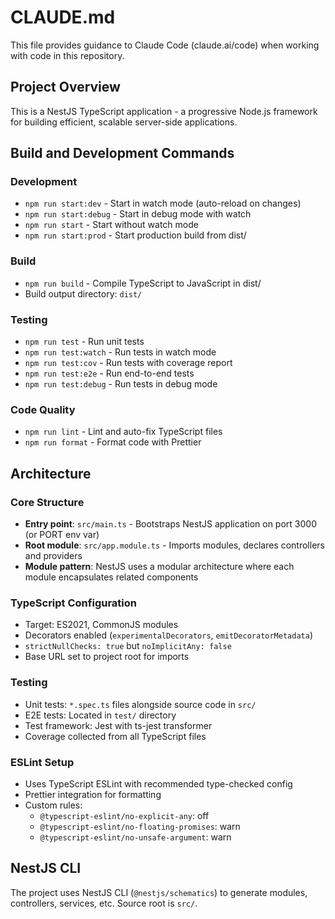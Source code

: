 # CLAUDE.md

This file provides guidance to Claude Code (claude.ai/code) when working with code in this repository.

## Project Overview

This is a NestJS TypeScript application - a progressive Node.js framework for building efficient, scalable server-side applications.

## Build and Development Commands

### Development
- `npm run start:dev` - Start in watch mode (auto-reload on changes)
- `npm run start:debug` - Start in debug mode with watch
- `npm run start` - Start without watch mode
- `npm run start:prod` - Start production build from dist/

### Build
- `npm run build` - Compile TypeScript to JavaScript in dist/
- Build output directory: `dist/`

### Testing
- `npm run test` - Run unit tests
- `npm run test:watch` - Run tests in watch mode
- `npm run test:cov` - Run tests with coverage report
- `npm run test:e2e` - Run end-to-end tests
- `npm run test:debug` - Run tests in debug mode

### Code Quality
- `npm run lint` - Lint and auto-fix TypeScript files
- `npm run format` - Format code with Prettier

## Architecture

### Core Structure
- **Entry point**: `src/main.ts` - Bootstraps NestJS application on port 3000 (or PORT env var)
- **Root module**: `src/app.module.ts` - Imports modules, declares controllers and providers
- **Module pattern**: NestJS uses a modular architecture where each module encapsulates related components

### TypeScript Configuration
- Target: ES2021, CommonJS modules
- Decorators enabled (`experimentalDecorators`, `emitDecoratorMetadata`)
- `strictNullChecks: true` but `noImplicitAny: false`
- Base URL set to project root for imports

### Testing
- Unit tests: `*.spec.ts` files alongside source code in `src/`
- E2E tests: Located in `test/` directory
- Test framework: Jest with ts-jest transformer
- Coverage collected from all TypeScript files

### ESLint Setup
- Uses TypeScript ESLint with recommended type-checked config
- Prettier integration for formatting
- Custom rules:
  - `@typescript-eslint/no-explicit-any`: off
  - `@typescript-eslint/no-floating-promises`: warn
  - `@typescript-eslint/no-unsafe-argument`: warn

## NestJS CLI
The project uses NestJS CLI (`@nestjs/schematics`) to generate modules, controllers, services, etc. Source root is `src/`.
